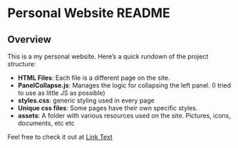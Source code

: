 # Personal Website README

## Overview
This is a my personal website. Here’s a quick rundown of the project structure:

- **HTML Files**: Each file is a different page on the site.
- **PanelCollapse.js**: Manages the logic for collapsing the left panel. (I tried to use as little JS as possible)
- **styles.css**: generic styling used in every page
- **Unique css files**: Some pages have their own specific styles.
- **assets**: A folder with various resources used on the site. Pictures, icons, documents, etc etc

Feel free to check it out at [Link Text](https://matthewchiccino.github.io/Personal-Website/home.html)